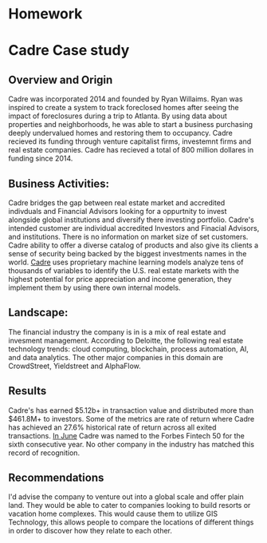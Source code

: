 # Homework
# **Cadre Case study**

## Overview and Origin
 

   Cadre was incorporated 2014 and founded by Ryan Willaims. Ryan was inspired to create a system to track foreclosed homes after seeing the impact of foreclosures during a trip to Atlanta. By using data about properties and neighborhoods, he was able to start a business purchasing deeply undervalued homes and restoring them to occupancy. Cadre recieved its funding through venture capitalist firms, investemnt firms and real estate companies. Cadre has recieved a total of 800 million dollares in funding since 2014.


## Business Activities:

   Cadre bridges the gap between real estate market and accredited indivduals and Financial Advisors looking for a oppurtnity to invest alongside global institutions and diversify there investing portfolio. Cadre's intended customer are individual accredited Investors and Finacial Advisors, and institutions. There is no information on market size of set customers. Cadre ability to offer a diverse catalog of products and also give its clients a sense of security being backed by the biggest investments names in the world. [Cadre](https://cadre.com/our-company) uses proprietary machine learning models analyze tens of thousands of variables to identify the U.S. real estate markets with the highest potential for price appreciation and income generation, they implement them by using there own internal models. 

## Landscape:

The financial industry the company is in is a mix of real estate and invesment management. According to Deloitte, the following real estate technology trends: cloud computing, blockchain, process automation, AI, and data analytics. The other major companies in this domain are CrowdStreet, Yieldstreet and AlphaFlow.


## Results

Cadre's has earned $5.12b+ in transaction value and distributed more than $461.8M+ to investors. Some of the metrics are rate of return where Cadre has achieved an 27.6% historical rate of return across all exited transactions. [In June](https://cadre.com/insights/forbes-fintech-50-for-six-years-running/) Cadre was named to the Forbes Fintech 50 for the sixth consecutive year. No other company in the industry has matched this record of recognition.

## Recommendations

I'd advise the company to venture out into a global scale and offer plain land. They would be able to cater to companies looking to build resorts or vacation home complexes. This would cause them to utilize GIS Technology, this allows people to compare the locations of different things in order to discover how they relate to each other. 
